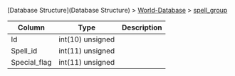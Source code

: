 [Database Structure](Database Structure) > [World-Database](World-Database) > [spell_group](spell_group)

Column | Type | Description
--- | --- | ---
Id | int(10) unsigned | 
Spell_id | int(11) unsigned | 
Special_flag | int(11) unsigned | 
